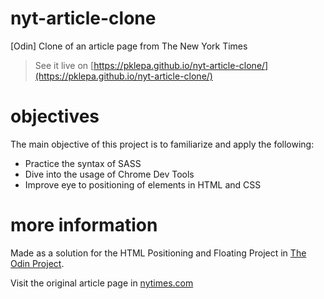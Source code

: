 # nyt-article-clone
[Odin] Clone of an article page from The New York Times

> See it live on [https://pklepa.github.io/nyt-article-clone/](https://pklepa.github.io/nyt-article-clone/)

# objectives
The main objective of this project is to familiarize and apply the following:
- Practice the syntax of SASS
- Dive into the usage of Chrome Dev Tools
- Improve eye to positioning of elements in HTML and CSS

# more information
Made as a solution for the HTML Positioning and Floating Project in [The Odin Project](https://www.theodinproject.com/courses/html-and-css/lessons/positioning-and-floating-elements).

Visit the original article page in [nytimes.com](https://www.nytimes.com/2014/03/18/science/space/detection-of-waves-in-space-buttresses-landmark-theory-of-big-bang.html?_r=0)
